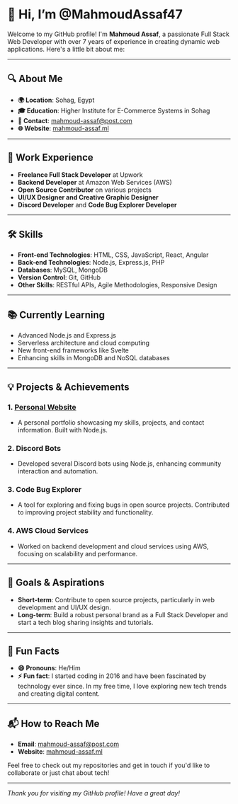 # 👋 Hi, I’m @MahmoudAssaf47

Welcome to my GitHub profile! I'm **Mahmoud Assaf**, a passionate Full Stack Web Developer with over 7 years of experience in creating dynamic web applications. Here's a little bit about me:

---

## 🔍 About Me
- **🌍 Location**: Sohag, Egypt
- **🎓 Education**: Higher Institute for E-Commerce Systems in Sohag
- **📧 Contact**: [mahmoud-assaf@post.com](mailto:mahmoud-assaf@post.com)
- **🌐 Website**: [mahmoud-assaf.ml](http://mahmoud-assaf.ml)

---

## 💼 Work Experience
- **Freelance Full Stack Developer** at Upwork
- **Backend Developer** at Amazon Web Services (AWS)
- **Open Source Contributor** on various projects
- **UI/UX Designer and Creative Graphic Designer**
- **Discord Developer** and **Code Bug Explorer Developer**

---

## 🛠 Skills
- **Front-end Technologies**: HTML, CSS, JavaScript, React, Angular
- **Back-end Technologies**: Node.js, Express.js, PHP
- **Databases**: MySQL, MongoDB
- **Version Control**: Git, GitHub
- **Other Skills**: RESTful APIs, Agile Methodologies, Responsive Design

---

## 📚 Currently Learning
- Advanced Node.js and Express.js
- Serverless architecture and cloud computing
- New front-end frameworks like Svelte
- Enhancing skills in MongoDB and NoSQL databases

---

## 💡 Projects & Achievements
### 1. [Personal Website](http://mahmoud-assaf.ml)
   - A personal portfolio showcasing my skills, projects, and contact information. Built with Node.js.

### 2. **Discord Bots**
   - Developed several Discord bots using Node.js, enhancing community interaction and automation.

### 3. **Code Bug Explorer**
   - A tool for exploring and fixing bugs in open source projects. Contributed to improving project stability and functionality.

### 4. **AWS Cloud Services**
   - Worked on backend development and cloud services using AWS, focusing on scalability and performance.

---

## 🚀 Goals & Aspirations
- **Short-term**: Contribute to open source projects, particularly in web development and UI/UX design.
- **Long-term**: Build a robust personal brand as a Full Stack Developer and start a tech blog sharing insights and tutorials.

---

## 🌟 Fun Facts
- **😄 Pronouns**: He/Him
- **⚡ Fun fact**: I started coding in 2016 and have been fascinated by technology ever since. In my free time, I love exploring new tech trends and creating digital content.

---

## 📬 How to Reach Me
- **Email**: [mahmoud-assaf@post.com](mailto:mahmoud-assaf@post.com)
- **Website**: [mahmoud-assaf.ml](http://mahmoud-assaf.ml)

Feel free to check out my repositories and get in touch if you'd like to collaborate or just chat about tech!

---

*Thank you for visiting my GitHub profile! Have a great day!*
